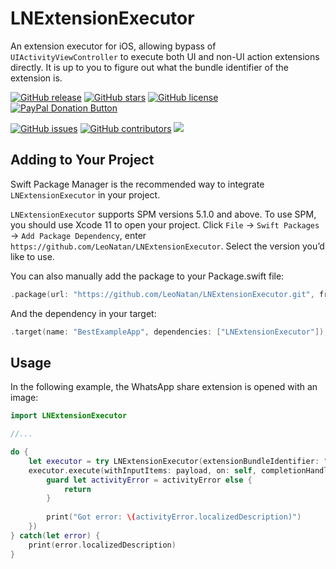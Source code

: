 # LNExtensionExecutor

An extension executor for iOS, allowing bypass of `UIActivityViewController` to execute both UI and non-UI action extensions directly. It is up to you to figure out what the bundle identifier of the extension is.

[![GitHub release](https://img.shields.io/github/release/LeoNatan/LNExtensionExecutor.svg)](https://github.com/LeoNatan/LNExtensionExecutor/releases) [![GitHub stars](https://img.shields.io/github/stars/LeoNatan/LNExtensionExecutor.svg)](https://github.com/LeoNatan/LNExtensionExecutor/stargazers) [![GitHub license](https://img.shields.io/badge/license-MIT-blue.svg)](https://raw.githubusercontent.com/LeoNatan/LNExtensionExecutor/master/LICENSE) <span class="badge-paypal"><a href="https://www.paypal.com/cgi-bin/webscr?cmd=_s-xclick&hosted_button_id=BR68NJEJXGWL6" title="Donate to this project using PayPal"><img src="https://img.shields.io/badge/paypal-donate-yellow.svg?style=flat" alt="PayPal Donation Button" /></a></span>

[![GitHub issues](https://img.shields.io/github/issues-raw/LeoNatan/LNExtensionExecutor.svg)](https://github.com/LeoNatan/LNExtensionExecutor/issues) [![GitHub contributors](https://img.shields.io/github/contributors/LeoNatan/LNExtensionExecutor.svg)](https://github.com/LeoNatan/LNExtensionExecutor/graphs/contributors) ![](https://img.shields.io/badge/swift%20package%20manager-compatible-green)

## Adding to Your Project

Swift Package Manager is the recommended way to integrate `LNExtensionExecutor` in your project.

`LNExtensionExecutor` supports SPM versions 5.1.0 and above. To use SPM, you should use Xcode 11 to open your project. Click `File` -> `Swift Packages` -> `Add Package Dependency`, enter `https://github.com/LeoNatan/LNExtensionExecutor`. Select the version you’d like to use.

You can also manually add the package to your Package.swift file:

```swift
.package(url: "https://github.com/LeoNatan/LNExtensionExecutor.git", from: "1.0")
```

And the dependency in your target:

```swift
.target(name: "BestExampleApp", dependencies: ["LNExtensionExecutor"]),
```

## Usage

In the following example, the WhatsApp share extension is opened with an image:

```swift
import LNExtensionExecutor

//...

do {
	let executor = try LNExtensionExecutor(extensionBundleIdentifier: "net.whatsapp.WhatsApp.ShareExtension")
	executor.execute(withInputItems: payload, on: self, completionHandler: { completed, returnedItems, activityError in
		guard let activityError = activityError else {
			return
		}
		
		print("Got error: \(activityError.localizedDescription)")
	})
} catch(let error) {
	print(error.localizedDescription)
}
```
